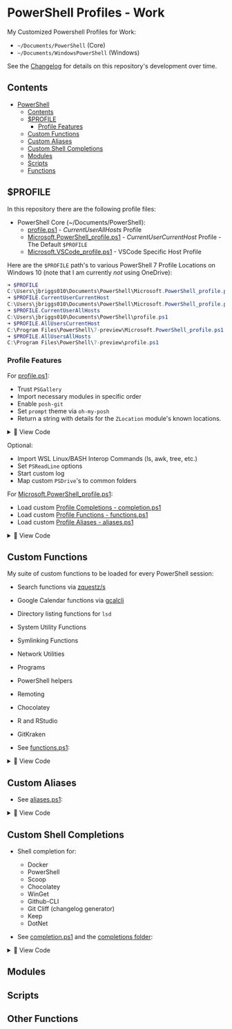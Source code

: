 # PowerShell Profiles - Work

My Customized Powershell Profiles for Work: 
- `~/Documents/PowerShell` (Core)
- `~/Documents/WindowsPowerShell` (Windows)

See the [Changelog](CHANGELOG.md) for details on this repository's development over time.

## Contents

- [PowerShell](#powershell)
  - [Contents](#contents)
  - [$PROFILE](#profile)
    - [Profile Features](#profile-features)
  - [Custom Functions](#custom-functions)
  - [Custom Aliases](#custom-aliases)
  - [Custom Shell Completions](#custom-shell-completions)
  - [Modules](#modules)
  - [Scripts](#scripts)
  - [Functions](#functions)

## $PROFILE

In this repository there are the following profile files:

- PowerShell Core (~/Documents/PowerShell):
  - [profile.ps1](PowerShell/profile.ps1) - *CurrentUserAllHosts* Profile
  - [Microsoft.PowerShell_profile.ps1](PowerShell/Microsoft.PowerShell_profile.ps1) - *CurrentUserCurrentHost* Profile - The Default `$PROFILE`
  - [Microsoft.VSCode_profile.ps1](PowerShell/Microsoft.VSCode_profile.ps1) - VSCode Specific Host Profile

Here are the `$PROFILE` path's to various PowerShell 7 Profile Locations on Windows 10 (note that I am currently *not* using OneDrive):

```powershell
➜ $PROFILE
C:\Users\jbriggs010\Documents\PowerShell\Microsoft.PowerShell_profile.ps1
➜ $PROFILE.CurrentUserCurrentHost
C:\Users\jbriggs010\Documents\PowerShell\Microsoft.PowerShell_profile.ps1
➜ $PROFILE.CurrentUserAllHosts
C:\Users\jbriggs010\Documents\PowerShell\profile.ps1
➜ $PROFILE.AllUsersCurrentHost
C:\Program Files\PowerShell\7-preview\Microsoft.PowerShell_profile.ps1
➜ $PROFILE.AllUsersAllHosts
C:\Program Files\PowerShell\7-preview\profile.ps1
```

### Profile Features

For [profile.ps1](PowerShell/profile.ps1):

- Trust `PSGallery`
- Import necessary modules in specific order
- Enable `posh-git`
- Set `prompt` theme via `oh-my-posh`
- Return a string with details for the `ZLocation` module's known locations.

<details><summary>🔎 View Code</summary>
 <p>

```powershell
#Requires -Version 7

# ----------------------------------------------------
# Current User, All Hosts Powershell Core v7 $PROFILE:
# ----------------------------------------------------

# Trust PSGallery
$galleryinfo = Get-PSRepository | Where-Object { $_.Name -eq "PSGallery" }
if (-not($galleryinfo.InstallationPolicy.Equals("Trusted"))) { Set-PSRepository -Name PSGallery -InstallationPolicy Trusted }

# Import Modules
Import-Module posh-git
Import-Module oh-my-posh
Import-Module Terminal-Icons
Import-Module WslInterop
Import-Module PSWindowsUpdate
Import-Module PSWriteColor

# Enable Posh-Git
$env:POSH_GIT_ENABLED = $true

# Prompt
Set-PoshPrompt -Theme wopian

# ZLocation must be after all prompt changes:
Import-Module ZLocation
Write-Host -Foreground Green "`n[ZLocation] knows about $((Get-ZLocation).Keys.Count) locations.`n"
```
   
  </p>
 </details> 
   
Optional:

- Import WSL Linux/BASH Interop Commands (ls, awk, tree, etc.)
- Set `PSReadLine` options
- Start custom log
- Map custom `PSDrive`'s to common folders
   
For [Microsoft.PowerShell_profile.ps1](PowerShell/Microsoft.PowerShell_profile.ps1):

- Load custom [Profile Completions - completion.ps1](PowerShell/Profile/completion.ps1)
- Load custom [Profile Functions - functions.ps1](PowerShell/Profile/functions.ps1)
- Load custom [Profile Aliases - aliases.ps1](PowerShell/Profile/aliases.ps1)
   
<details><summary>🔎 View Code</summary>
 <p>

```powershell
#Requires -Version 7

# -------------------------------------------------------
# Current User, Current Host Powershell Core v7 $PROFILE:
# -------------------------------------------------------

# Load Functions, Aliases, and Completion
$psdir = (Split-Path -parent $profile)

If (Test-Path "$psdir\Profile\functions.ps1") { . "$psdir\Profile\functions.ps1" }
If (Test-Path "$psdir\Profile\aliases.ps1") { . "$psdir\Profile\aliases.ps1" }
If (Test-Path "$psdir\Profile\completion.ps1") { . "$psdir\Profile\completion.ps1" }

```

</p>
</details>

   
## Custom Functions

My suite of custom functions to be loaded for every PowerShell session:
  - Search functions via [zquestz/s](https://github.com/zquestz/s)
  - Google Calendar functions via [gcalcli](https://github.com/insanum/gcalcli)
  - Directory listing functions for `lsd`
  - System Utility Functions
  - Symlinking Functions
  - Network Utilities
  - Programs
  - PowerShell helpers
  - Remoting
  - Chocolatey
  - R and RStudio
  - GitKraken
   
- See [functions.ps1](PowerShell/Profile/functions.ps1):
   
<details><summary>🔎 View Code</summary>
 <p>
   
```powershell
# ---------------------------------
# PowerShell Core Profile Functions
# ---------------------------------

# ---------------------
# Search via `s-cli`
# ---------------------

If (Get-Command s -ErrorAction SilentlyContinue) {
  ${function:Search-GitHub} = { s -p github $args }
  ${function:Search-GitHubPwsh} = { s -p ghpwsh $args }
  ${function:Search-GitHubR} = { s -p ghr $args }
  ${function:Search-MyRepos} = { s -p myrepos $args }
}

# --------
# GCalCLI
# --------

If (Get-Command gcalcli -ErrorAction SilentlyContinue) {
  ${function:Get-Agenda} = { & gcalcli agenda }
  ${function:Get-CalendarMonth} = { & gcalcli calm }
  ${function:Get-CalendarWeek} = { & gcalcli calw }
  ${function:New-CalendarEvent} = { & gcalcli add }
}

# -----
# LSD
# -----
If (Get-Command lsd -ErrorAction SilentlyContinue) {
  ${function:lsa} = { & lsd -a }
}

# ----------------------
# System Utilities
# ----------------------

# Check Disk
${function:Check-Disk} = { & chkdsk C: /f /r /x }

# Update Environment
${function:Update-Environment} = {
  $env:Path = [System.Environment]::GetEnvironmentVariable("Path", "Machine") + ";" + [System.Environment]::GetEnvironmentVariable("Path", "User")
  Write-Host -ForegroundColor Green "Sucessfully Refreshed Environment Variables For powershell.exe"
}

# Clean System
${function:Clean-System} = {
  Write-Host -Message 'Emptying Recycle Bin' -ForegroundColor Yellow
  (New-Object -ComObject Shell.Application).Namespace(0xA).items() | ForEach-Object { Remove-Item $_.path -Recurse -Confirm:$false }
  Write-Host 'Removing Windows %TEMP% files' -ForegroundColor Yellow
  Remove-Item c:\Windows\Temp\* -Recurse -Force -ErrorAction SilentlyContinue
  Write-Host 'Removing User %TEMP% files' -ForegroundColor Yellow
  Remove-Item “C:\Users\*\Appdata\Local\Temp\*” -Recurse -Force -ErrorAction SilentlyContinue
  Write-Host 'Removing Custome %TEMP% files (C:/Temp and C:/tmp)' -ForegroundColor Yellow
  Remove-Item c:\Temp\* -Recurse -Force -ErrorAction SilentlyContinue
  Remove-Item c:\Tmp\* -Recurse -Force -ErrorAction SilentlyContinue
  Write-Host 'Launchin cleanmgr' -ForegroundColor Yellow
  cleanmgr /sagerun:1 | Out-Null
  Write-Host '✔️ Done.' -ForegroundColor Green
}

# New File
${function:New-File} = { New-Item -Path $args -ItemType File -Force }

# New Directory
${function:New-Dir} = { New-Item -Path $args -ItemType Directory -Force }

# Net Directory and cd into
${function:CreateAndSet-Directory} = {
  New-Item -Path $args -ItemType Directory -Force
  Set-Location -Path "$args"
}

# Create Symlink
Function New-Link ($target, $link) {
  New-Item -Path $link -ItemType SymbolicLink -Value $target
}

# Take Ownership
Function Invoke-TakeOwnership ( $path ) {
  if ((Get-Item $path) -is [System.IO.DirectoryInfo]) {
    sudo TAKEOWN /F $path /R /D Y
  }
  else {
    sudo TAKEOWN /F $path
  }
}

# Force Delete
Function Invoke-ForceDelete ( $path ) {
  Take-Ownership $path
  sudo remove-item -path $path -Force -Recurse -ErrorAction SilentlyContinue
  if (!(Test-Path $path)) {
    Write-Host "✔️ Successfully Removed $path" -ForegroundColor Green
  }
  else {
    Write-Host "❌ Failed to Remove $path" -ForegroundColor Red
  }
}

# ------------------
# Network Utilities
# ------------------

# Get Public IP
${function:Get-PublicIP} = {
  $ip = Invoke-RestMethod -Uri 'https://api.ipify.org?format=json'
  "My public IP address is: $($ip.ip)"
}

# -----------------------
# Programs
# -----------------------

# Docker
${function:Start-Docker} = { Start-Process "C:\Program Files\Docker\Docker\Docker Desktop.exe" }
${function:Stop-Docker} = { foreach ($dock in (get-process *docker*).ProcessName) { sudo stop-process -name $dock } }

# Open GitKraken in Current Repo
${function:krak} = {
  $curpath = (get-location).ProviderPath
  If (!(Test-Path "$curpath\.git")) { Write-Error "Not a git repository. Run 'git init' or select a git tracked directory to open. Exiting.."; return }
  $logf = "$env:temp\krakstart.log"
  $newestExe = Resolve-Path "$env:localappdata\gitkraken\app-*\gitkraken.exe"
  If ($newestExe.Length -gt 1) { $newestExe = $newestExe[1] }
  Start-Process -filepath $newestExe -ArgumentList "--path $curpath" -redirectstandardoutput $logf
}

# Open RStudio in Current Repo
${function:rstudio} = {
  $curpath = (get-location).ProviderPath
  $logf = "$env:temp\rstudiostart.log"
  $exepath = "$env:programfiles\RStudio\bin\rstudio.exe"
  start-process -filepath $exepath -ArgumentList "--path $curpath" -redirectstandardoutput $logf
}

# --------------------------
# PowerShell Functions
# --------------------------

# Edit `profile.ps1`
${function:Edit-Profile} = { notepad.exe $PROFILE.CurrentUserAllHosts }

# Edit profile functions.ps1
${function:Edit-Functions} = {
  $prodir = Split-Path -Path $PROFILE -Parent
  $funcpath = "$prodir\Profile\functions.ps1"
  code $funcpath
}

# Edit profile aliases.ps1
${function:Edit-Aliases} = {
  $prodir = Split-Path -Path $PROFILE -Parent
  $funcpath = "$prodir\Profile\aliases.ps1"
  code $funcpath
}

# Edit profile completion.ps1
${function:Edit-Completion} = {
  $prodir = Split-Path -Path $PROFILE -Parent
  $funcpath = "$prodir\Profile\completion.ps1"
  code $funcpath
}

# Open Profile Directory in VSCode:
${function:Open-ProDir} = {
  $prodir = Split-Path -Path $PROFILE -Parent
  code $prodir
}

# ------------------
# Remoting
# ------------------

# Invoke Remote Script - Example: Invoke-RemoteScript <url>
Function Invoke-RemoteScript {
  [CmdletBinding()]
  param(
    [Parameter(Position = 0)]
    [string]$address,
    [Parameter(ValueFromRemainingArguments = $true)]
    $remainingArgs
  )
  Invoke-Expression "& { $(Invoke-RestMethod $address) } $remainingArgs"
}

# -----------
# Chocolatey
# -----------

${function:chocopkgs} = { & choco list --local-only }
${function:chococlean} = { & choco-cleaner }
${function:chocoupgrade} = { & choco upgrade all -y }
${function:chocobackup} = { & choco-package-list-backup }
${function:chocosearch} = { & choco search $args }

# ---------------
# R and RStudio
# ---------------

${function:rvanilla} = { & "C:\Program Files\R\R-4.1.1\bin\R.exe" --vanilla }
${function:radianvanilla} = { & "C:\Python39\Scripts\radian.exe" --vanilla }
${function:openrproj} = { & C:\bin\openrproject.bat }
${function:pakk} = { Rscript.exe "C:\bin\pakk.R" $args }
   
```
   
 </p>
</details>
   
## Custom Aliases

- See [aliases.ps1](PowerShell/Profile/aliases.ps1):

<details><summary>🔎 View Code</summary>
 <p>
   
```powershell
Set-Alias -Name irs -Value Invoke-RemoteScript
Set-Alias -Name pro -Value Edit-Profile
Set-Alias -Name aliases -Value Get-Alias
Set-Alias -Name cpkgs -Value chocopkgs
Set-Alias -Name cclean -Value chococlean
Set-Alias -Name csearch -Value chocosearch
Set-Alias -Name cup -Value chocoupgrade
Set-Alias -Name cbackup -Value chocobackup
Set-Alias -Name refresh -Value refreshenv
Set-Alias -Name touch -Value New-File
Set-Alias -Name rproj -Value openrproj
Set-Alias -Name chkdisk -Value Check-Disk
Set-Alias -Name cdd -Value CreateAndSet-Directory
Set-Alias -Name emptytrash -Value Clear-RecycleBin
Set-Alias -Name codee -Value code-insiders
Set-Alias -Name cpkgs -Value chocopkgs
Set-Alias -Name cup -Value chocoupgrade
Set-Alias -Name gcal -Value gcalcli
Set-Alias -Name agenda -Value Get-Agenda
Set-Alias -Name gcalm -Value Get-CalendarMonth
Set-Alias -Name gcalw -Value Get-CalendarWeek
Set-Alias -Name gcalnew -Value New-CalendarEvent

# Ensure `R` is for launching an R Terminal:
if (Get-Command R.exe -ErrorAction SilentlyContinue | Test-Path) {
  Remove-Item Alias:r -ErrorAction SilentlyContinue
  ${function:r} = { R.exe @args }
}

# Ensure GPG Points to GnuPG:
set-alias gpg 'C:\Program Files (x86)\gnupg\bin\gpg.exe'
```
   
 </p>
</details>
   
## Custom Shell Completions

- Shell completion for:
  - Docker
  - PowerShell
  - Scoop
  - Chocolatey
  - WinGet
  - Github-CLI
  - Git Cliff (changelog generator)
  - Keep
  - DotNet

- See [completion.ps1](PowerShell/Profile/completion.ps1) and the [completions folder](PowerShell/Profile/completions):

<details><summary>🔎 View Code</summary>
 <p>
   
```powershell
# Shell Completion Modules
Import-Module Microsoft.PowerShell.Utility
Import-Module DockerCompletion
Import-Module scoop-completion

$psdir = (Split-Path -parent $profile)
$completionpath = "$HOME\Documents\PowerShell\Profile\completions"
$files = (Get-ChildItem -Path $completionpath).Name

ForEach ($file in $files) { . $psdir\Profile\completions\$file } 
```
   
 </p>
</details>
   
## Modules

## Scripts
   
## Other Functions
